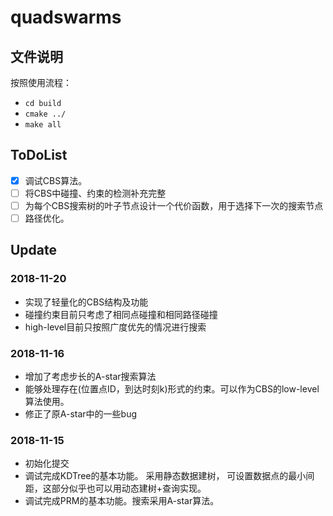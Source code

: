 quadswarms
====

## 文件说明

按照使用流程：
- ```cd build```
- ```cmake ../```
- ```make all```

## ToDoList
- [X] 调试CBS算法。
- [ ] 将CBS中碰撞、约束的检测补充完整
- [ ] 为每个CBS搜索树的叶子节点设计一个代价函数，用于选择下一次的搜索节点
- [ ] 路径优化。

## Update
### 2018-11-20
- 实现了轻量化的CBS结构及功能
- 碰撞约束目前只考虑了相同点碰撞和相同路径碰撞
- high-level目前只按照广度优先的情况进行搜索

### 2018-11-16
- 增加了考虑步长的A-star搜索算法
- 能够处理存在(位置点ID，到达时刻k)形式的约束。可以作为CBS的low-level算法使用。
- 修正了原A-star中的一些bug

### 2018-11-15
- 初始化提交
- 调试完成KDTree的基本功能。 采用静态数据建树， 可设置数据点的最小间距，这部分似乎也可以用动态建树+查询实现。
- 调试完成PRM的基本功能。搜索采用A-star算法。


